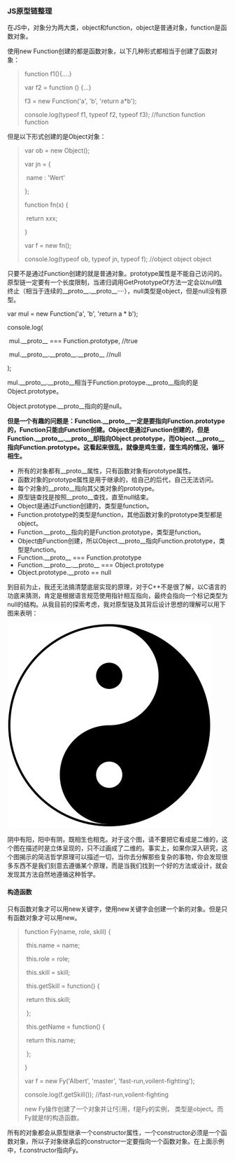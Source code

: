 ### JS原型链整理

在JS中，对象分为两大类，object和function，object是普通对象，function是函数对象。

使用new Function创建的都是函数对象，以下几种形式都相当于创建了函数对象：

> function f1(){....}
>
> var f2 = function () {...}
>
> f3 = new Function('a', 'b', 'return a*b');
>
> console.log(typeof f1, typeof f2, typeof f3);  //function  function  function

但是以下形式创建的是Object对象：

> var ob = new Object();
>
> var jn = {
>
> ​    name : 'Wert'
>
> };
>
>
>
> function fn(x) {
>
> ​    return x*x*x;
>
> }
>
> var f = new fn();
>
> console.log(typeof ob, typeof jn, typeof f); //object object object



只要不是通过Function创建的就是普通对象。prototype属性是不能自己访问的。原型链一定要有一个长度限制，当递归调用GetPrototypeOf方法一定会以null值终止（相当于连续的\_\_proto\_\_.\_\_proto\_\_····），null类型是object，但是null没有原型。



var mul = new Function('a', 'b', 'return a * b');

console.log(

​    mul.\_\_proto\_\_ === Function.prototype,  //true

​    mul.\_\_proto\_\_.\_\_proto\_\_.\_\_proto\_\_     //null

);



mul.\_\_proto\_\_.\_\_proto\_\_相当于Function.protoype.\_\_proto\_\_指向的是Object.prototype。

Object.prototype.\_\_proto\_\_指向的是null。



**但是一个有趣的问题是：Function.\_\_proto\_\_一定是要指向Function.prototype的，Function只能由Function创建。Object是通过Function创建的，但是Function.\_\_proto\_\_.\_\_proto\_\_却指向Object.prototype，而Object.\_\_proto\_\_指向Function.prototype。这看起来很乱，就像是鸡生蛋，蛋生鸡的情况，循环相生。**



- 所有的对象都有\_\_proto\_\_属性，只有函数对象有prototype属性。
- 函数对象的prototype属性是用于继承的，给自己的后代，自己无法访问。
- 每个对象的\_\_proto\_\_指向其父类对象的prototype。
- 原型链查找是按照\_\_proto\_\_查找，直至null结束。
- Object是通过Function创建的，类型是function。
- Function.prototype的类型是function，其他函数对象的prototype类型都是object。
- Function.\_\_proto\_\_指向的是Function.prototype，类型是function。
- Object由Function创建，所以Object.\_\_proto\_\_指向Function.prototype，类型是function。
- Function.\_\_proto\_\_ === Function.prototype
- Function.\_\_proto\_\_.\_\_proto\_\_ === Object.prototype
- Object.prototype.__proto == null



到目前为止，我还无法搞清楚底层实现的原理，对于C++不是很了解，以C语言的功底来猜测，肯定是根据语言规范使用指针相互指向，最终会指向一个标记类型为null的结构。从我目前的探索考虑，我对原型链及其背后设计思想的理解可以用下图来表明：

![](yinyang.jpg)

阴中有阳，阳中有阴，既相生也相克。对于这个图，请不要把它看成是二维的，这个图在描述时是立体呈现的，只不过画成了二维的。事实上，如果你深入研究，这个图揭示的简洁哲学原理可以描述一切，当你去分解那些复杂的事物，你会发现很多东西不是我们刻意去遵循某个原理，而是当我们找到一个好的方法或设计，就会发现其方法自然地遵循这种哲学。



#### 构造函数

只有函数对象才可以用new关键字，使用new关键字会创建一个新的对象。但是只有函数对象才可以用new。

>function Fy(name, role, skill) {
>
>​	this.name = name;
>
>​	this.role = role;
>
>​	this.skill = skill;
>
>​	this.getSkill = function() {
>
>​		return this.skill;
>
>​	};
>
>​	this.getName = function() {
>
>​		return this.name;
>
>​	};
>
>}
>
>var  f =  new Fy('Albert', 'master', 'fast-run,voilent-fighting');
>
>console.log(f.getSkill());   //fast-run,voilent-fighting
>
>
>
>new Fy操作创建了一个对象并让f引用，f是Fy的实例， 类型是object。而Fy就是f的构造函数。

所有的对象都会从原型继承一个constructor属性，一个constructor必须是一个函数对象，所以子对象继承后的constructor一定要指向一个函数对象。在上面示例中，f.constructor指向Fy。